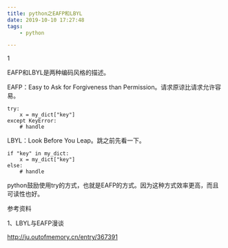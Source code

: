 ```yaml
---
title: python之EAFP和LBYL
date: 2019-10-10 17:27:48
tags:
	- python

---
```


1

EAFP和LBYL是两种编码风格的描述。

EAFP：Easy to Ask for Forgiveness than Permission。请求原谅比请求允许容易。

```
try:
	x = my_dict["key"]
except KeyError:
	# handle
```



LBYL：Look Before You Leap。跳之前先看一下。

```
if "key" in my_dict:
	x = my_dict["key"]
else:
	# handle 
```

python鼓励使用try的方式，也就是EAFP的方式。因为这种方式效率更高，而且可读性也好。



参考资料

1、LBYL与EAFP漫谈

http://ju.outofmemory.cn/entry/367391